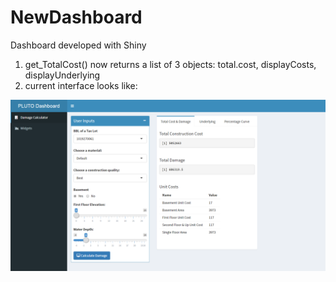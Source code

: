 # NewDashboard
Dashboard developed with Shiny
1. get_TotalCost() now returns a list of 3 objects: total.cost, displayCosts, displayUnderlying
2. current interface looks like:


![Alt text](https://github.com/IcoffeeRZ/NewDashboard/blob/master/shinyapp1.png?raw=true "Dashboard Screenshot")
